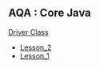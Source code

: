 ## AQA : Core Java

[Driver Class](./src/main/java/org/raul/main/HomeWorkApp.java)
  
- [Lesson_2](./src/main/java/org/raul/lesson_2)
- [Lesson_1](./src/main/java/org/raul/lesson_1)